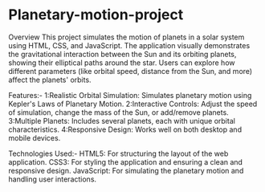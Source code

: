 # Planetary-motion-project

Overview
This project simulates the motion of planets in a solar system using HTML, CSS, and JavaScript. The application visually demonstrates the gravitational interaction between the Sun and its orbiting planets, showing their elliptical paths around the star. Users can explore how different parameters (like orbital speed, distance from the Sun, and more) affect the planets' orbits.

Features:-
1:Realistic Orbital Simulation: Simulates planetary motion using Kepler's Laws of Planetary Motion.
2:Interactive Controls: Adjust the speed of simulation, change the mass of the Sun, or add/remove planets.
3:Multiple Planets: Includes several planets, each with unique orbital characteristics.
4:Responsive Design: Works well on both desktop and mobile devices.

Technologies Used:-
HTML5: For structuring the layout of the web application.
CSS3: For styling the application and ensuring a clean and responsive design.
JavaScript: For simulating the planetary motion and handling user interactions.


